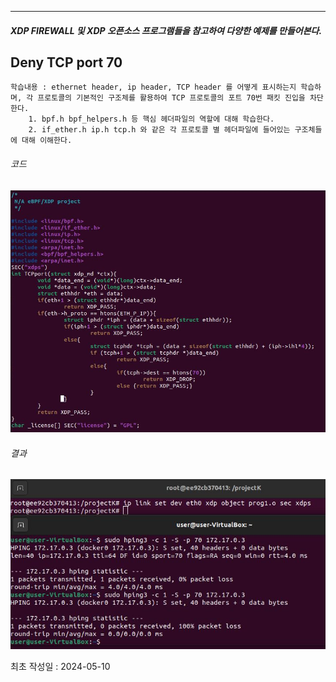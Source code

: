 ***

##### XDP FIREWALL 및 XDP 오픈소스 프로그램들을 참고하여 다양한 예제를 만들어본다.

## Deny TCP port 70

	학습내용 : ethernet header, ip header, TCP header 를 어떻게 표시하는지 학습하며, 각 프로토콜의 기본적인 구조체를 활용하여 TCP 프로토콜의 포트 70번 패킷 진입을 차단한다.
		1. bpf.h bpf_helpers.h 등 핵심 헤더파일의 역할에 대해 학습한다.
		2. if_ether.h ip.h tcp.h 와 같은 각 프로토콜 별 헤더파일에 들어있는 구조체들에 대해 이해한다.
###### 코드

![c-code](./img/prog.jpg)

###### 결과

![result](./img/test.jpg)

최초 작성일 : 2024-05-10 

